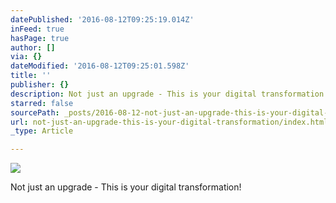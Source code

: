 ```yaml
---
datePublished: '2016-08-12T09:25:19.014Z'
inFeed: true
hasPage: true
author: []
via: {}
dateModified: '2016-08-12T09:25:01.598Z'
title: ''
publisher: {}
description: Not just an upgrade - This is your digital transformation!
starred: false
sourcePath: _posts/2016-08-12-not-just-an-upgrade-this-is-your-digital-transformation.md
url: not-just-an-upgrade-this-is-your-digital-transformation/index.html
_type: Article

---
```

![](https://the-grid-user-content.s3-us-west-2.amazonaws.com/7b5549bf-75f6-4107-a392-72666ff9e1b4.png)

Not just an upgrade - This is your digital transformation!